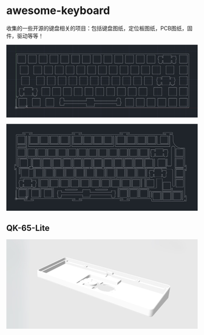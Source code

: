 # awesome-keyboard

收集的一些开源的键盘相关的项目：包括键盘图纸，定位板图纸，PCB图纸，固件，驱动等等！


![](image/fk-680-pro.jpg)

![](image/guangtou-75v3-v5.jpg)


## QK-65-Lite
![](image/qk-65.jpg)